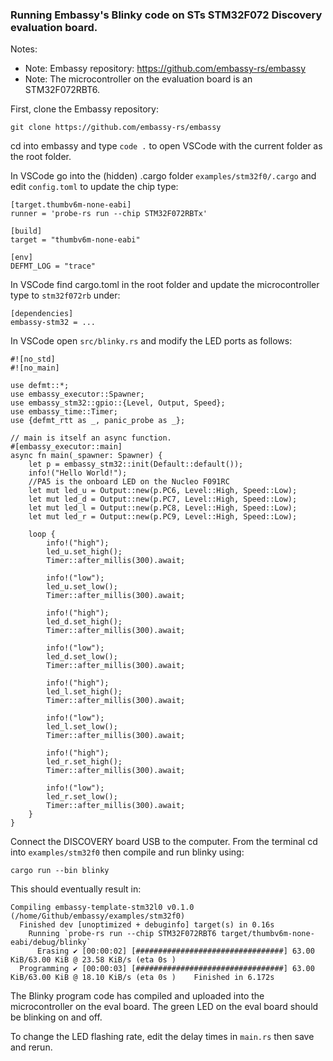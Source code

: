 ### Running Embassy's Blinky code on STs STM32F072 Discovery evaluation board.

Notes:
- Note: Embassy repository: https://github.com/embassy-rs/embassy
- Note: The microcontroller on the evaluation board is an STM32F072RBT6.

First, clone the Embassy repository:

```git clone https://github.com/embassy-rs/embassy```

cd into embassy and type ```code .``` to open VSCode with the current folder as the root folder.

In VSCode go into the (hidden) .cargo folder ```examples/stm32f0/.cargo``` and edit ```config.toml``` to update the chip type:

```
[target.thumbv6m-none-eabi]
runner = 'probe-rs run --chip STM32F072RBTx'

[build]
target = "thumbv6m-none-eabi"

[env]
DEFMT_LOG = "trace"
```

In VSCode find cargo.toml in the root folder and update the microcontroller type  to ```stm32f072rb``` under:

 ```
 [dependencies]
 embassy-stm32 = ...
 ```

In VSCode open ```src/blinky.rs``` and modify the LED ports as follows:

```
#![no_std]
#![no_main]

use defmt::*;
use embassy_executor::Spawner;
use embassy_stm32::gpio::{Level, Output, Speed};
use embassy_time::Timer;
use {defmt_rtt as _, panic_probe as _};

// main is itself an async function.
#[embassy_executor::main]
async fn main(_spawner: Spawner) {
    let p = embassy_stm32::init(Default::default());
    info!("Hello World!");
    //PA5 is the onboard LED on the Nucleo F091RC
    let mut led_u = Output::new(p.PC6, Level::High, Speed::Low);
    let mut led_d = Output::new(p.PC7, Level::High, Speed::Low);
    let mut led_l = Output::new(p.PC8, Level::High, Speed::Low);
    let mut led_r = Output::new(p.PC9, Level::High, Speed::Low);

    loop {
        info!("high");
        led_u.set_high();
        Timer::after_millis(300).await;

        info!("low");
        led_u.set_low();
        Timer::after_millis(300).await;
        
        info!("high");
        led_d.set_high();
        Timer::after_millis(300).await;

        info!("low");
        led_d.set_low();
        Timer::after_millis(300).await;
        
        info!("high");
        led_l.set_high();
        Timer::after_millis(300).await;

        info!("low");
        led_l.set_low();
        Timer::after_millis(300).await;
        
        info!("high");
        led_r.set_high();
        Timer::after_millis(300).await;

        info!("low");
        led_r.set_low();
        Timer::after_millis(300).await;
    }
}
```

Connect the DISCOVERY board USB to the computer. From the terminal cd into ```examples/stm32f0``` then compile and run blinky using:

```cargo run --bin blinky```

This should eventually result in:

```
Compiling embassy-template-stm32l0 v0.1.0 (/home/Github/embassy/examples/stm32f0)
  Finished dev [unoptimized + debuginfo] target(s) in 0.16s
    Running `probe-rs run --chip STM32F072RBT6 target/thumbv6m-none-eabi/debug/blinky`
      Erasing ✔ [00:00:02] [#################################] 63.00 KiB/63.00 KiB @ 23.58 KiB/s (eta 0s )
  Programming ✔ [00:00:03] [#################################] 63.00 KiB/63.00 KiB @ 18.10 KiB/s (eta 0s )    Finished in 6.172s
```

The Blinky program code has compiled and uploaded into the microcontroller on the eval board. The green LED on the eval board should be blinking on and off.

To change the LED flashing rate, edit the delay times in ```main.rs``` then save and rerun.
